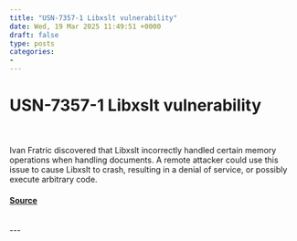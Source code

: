 ```yaml
---
title: "USN-7357-1 Libxslt vulnerability"
date: Wed, 19 Mar 2025 11:49:51 +0000
draft: false
type: posts
categories: 
- 
---
```

# USN-7357-1 Libxslt vulnerability

<br/>

<br/>
Ivan Fratric discovered that Libxslt incorrectly handled certain memory operations when handling documents. A remote attacker could use this issue to cause Libxslt to crash, resulting in a denial of service, or possibly execute arbitrary code.

#### [Source](https://ubuntu.com/security/notices/USN-7357-1)

<br/>
---
